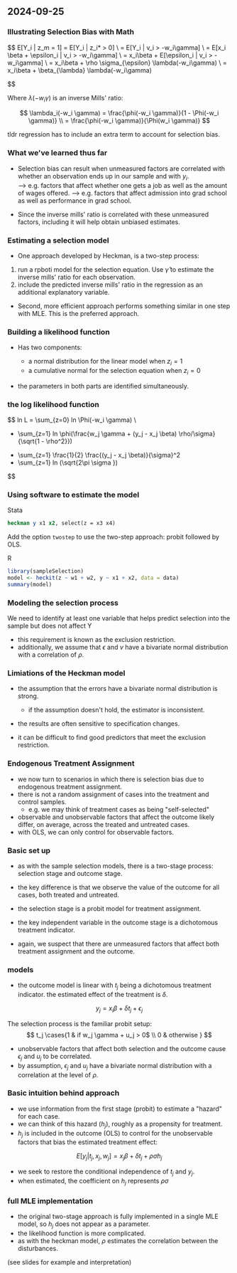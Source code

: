 ## 2024-09-25

### Illustrating Selection Bias with Math

$$
E[Y_i | z_m = 1] = E[Y_i | z_i* > 0] \\
= E[Y_i | v_i > -w_i\gamma] \\
= E[x_i \beta + \epsilon_i | v_i > -w_i\gamma] \\
= x_i\beta + E[\epsilon_i | v_i > -w_i\gamma] \\
= x_i\beta + \rho \sigma_{\epsilon} \lambda(-w_i\gamma) \\
= x_i\beta + \beta_{\lambda} \lambda(-w_i\gamma)

$$

Where $\lambda(-w_i \gamma)$ is an inverse Mills' ratio:

$$
\lambda_i(-w_i \gamma) = \frac{\phi(-w_i \gamma)}{1 - \Phi(-w_i \gamma)} \\ 
= \frac{\phi(-w_i \gamma)}{\Phi(w_i \gamma)}
$$

tldr regression has to include an extra term to account for selection bias.

### What we've learned thus far

- Selection bias can result when unmeasured factors are correlated with whether an observation ends up in our sample and with $y_i$.  
--> e.g. factors that affect whether one gets a job as well as the amount of wages offered.
--> e.g. factors that affect admission into grad school as well as performance in grad school.

- Since the inverse mills' ratio is correlated with these unmeasured factors, including it will help obtain unbiased estimates.

### Estimating a selection model

- One approach developed by Heckman, is a two-step process:
1. run a rpboti model for the selection equation. Use $\hat{\gamma}$ to estimate the inverse mills' ratio for each observation.
2. include the predicted inverse mills' ratio in the regression as an additional explanatory variable.

- Second, more efficient approach performs something similar in one step with MLE. This is the preferred approach.

### Building a likelihood function

- Has two components:
    - a normal distribution for the linear model when $z_i = 1$
    - a cumulative normal for the selection equation when $z_i = 0$

- the parameters in both parts are identified simultaneously.

### the log likelihood function

$$
ln L = \sum_{z=0} ln \Phi(-w_i \gamma) \\
+ \sum_{z=1} ln \phi(\frac{w_j \gamma + (y_j - x_j \beta) \rho/\sigma}{\sqrt{1 - \rho^2}})
- \sum_{z=1} \frac{1}{2} \frac{(y_j - x_j \beta)}{\sigma}^2
- \sum_{z=1} ln (\sqrt{2\pi \sigma })

$$

### Using software to estimate the model
Stata
```stata
heckman y x1 x2, select(z = x3 x4) 
```
Add the option `twostep` to use the two-step approach: probit followed by OLS.

R
```R
library(sampleSelection)
model <- heckit(z ~ w1 + w2, y ~ x1 + x2, data = data)
summary(model)
```

### Modeling the selection process

We need to identify at least one variable that helps predict selection into the sample but does not affect Y
- this requirement is known as the exclusion restriction.
- additionally, we assume that $\epsilon$ and $v$ have a bivariate normal distribution with a correlation of $\rho$.

### Limiations of the Heckman model
- the assumption that the errors have a bivariate normal distribution is strong.
    - if the assumption doesn't hold, the estimator is inconsistent.

- the results are often sensitive to specification changes.
- it can be difficult to find good predictors that meet the exclusion restriction.

### Endogenous Treatment Assignment

- we now turn to scenarios in which there is selection bias due to endogenous treatment assignment.
- there is not a random assignment of cases into the treatment and control samples.
    - e.g. we may think of treatment cases as being "self-selected"
- observable and unobservable factors that affect the outcome likely differ, on average, across the treated and untreated cases.
- with OLS, we can only control for observable factors.

### Basic set up 
- as with the sample selection models, there is a two-stage process: selection stage and outcome stage.

- the key difference is that we observe the value of the outcome for all cases, both treated and untreated.

- the selection stage is a probit model for treatment assignment.

- the key independent variable in the outcome stage is a dichotomous treatment indicator.

- again, we suspect that there are unmeasured factors that affect both treatment assignment and the outcome.

### models
- the outcome model is linear with $t_j$ being a dichotomous treatment indicator. the estimated effect of the treatment is $\delta$.

$$
y_j = x_i \beta + \delta t_j + \epsilon_j
$$

The selection process is the familiar probit setup:
$$
t_j \cases{1 & if w_j \gamma + u_j  > 0$ \\
0 & otherwise
}
$$

- unobservable factors that affect both selection and the outcome cause $\epsilon_j$ and $u_j$ to be correlated.
- by assumption, $\epsilon_j$ and $u_j$ have a bivariate normal distribution with a correlation at the level of $\rho$.

### Basic intuition behind approach 

- we use information from the first stage (probit) to estimate a "hazard" for each case.
- we can think of this hazard ($h_j$), roughly as a propensity for treatment.
- $h_j$ is included in the outcome (OLS) to control for the unobservable factors that bias the estimated treatment effect:  

$$
E[y_j|t_j,x_j,w_j] = x_j \beta + \delta t_j + \rho \sigma h_j
$$

- we seek to restore the conditional independence of $t_j$ and $y_j$.
- when estimated, the coefficient on $h_j$ represents $\rho \sigma$  

### full MLE implementation

- the original two-stage approach is fully implemented in a single MLE model, so $h_j$ does not appear as a parameter. 
- the likelihood function is more complicated.
- as with the heckman model, $\rho$ estimates the correlation between the disturbances.

(see slides for example and interpretation)